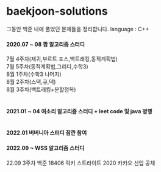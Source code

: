 # baekjoon-solutions

그동안 백준 내에 풀었던 문제들을 정리합니다. 
language : C++

#### 2020.07 ~ 08 팜 알고리즘 스터디<br>
  7월 4주차(재귀,부르트 포스,백트래킹,동적계획법)<br>
  7월 5주차(동적계획법,그리디,수학3)<br>
  8월 1주차(수학3 나머지)<br>
  8월 2주차(스택,큐,덱)<br>
  8월 3주차(백트래킹+분할정복)<br>
<br>
#### 2021.01 ~ 04 여소리 알고리즘 스터디 + leet code 및 java 병행<br><br>


#### 2022.01 버버니아 스터디 잠깐 참여


#### 2022.09 ~ WSS 알고리즘 스터디
22.09 3주차
  백준 18406 럭키 스트라이트
  2020 카카오 신입 공채
  
